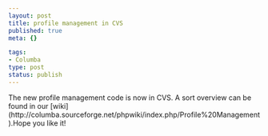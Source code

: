 ```yaml
--- 
layout: post
title: profile management in CVS
published: true
meta: {}

tags: 
- Columba
type: post
status: publish
---
```

<!--exhibit:config=ex_pictorialis.cfg-->The new profile management code is now in CVS. A sort overview can be found in our [wiki](http://columba.sourceforge.net/phpwiki/index.php/Profile%20Management).Hope you like it!
